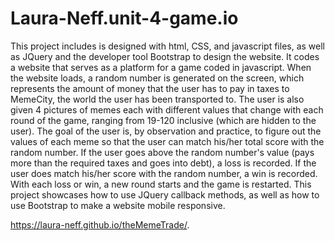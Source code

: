 # Laura-Neff.unit-4-game.io
This project includes is designed with html, CSS, and javascript files, as well as JQuery and the developer tool Bootstrap to design the website. 
It codes a website that serves as a platform for a game coded in javascript. When the website loads, a random number is generated on the screen,
which represents the amount of money that the user has to pay in taxes to MemeCity, the world the user has been transported to.
The user is also given 4 pictures of memes each with different values that change with each round of the game, ranging from 19-120 inclusive (which are hidden to the user). 
The goal of the user is, by observation and practice, to figure out the values of each meme so that the user can match his/her total score with the random number.
If the user goes above the random number's value (pays more than the required taxes and goes into debt), a loss is recorded. 
If the user does match his/her score with the random number, a win is recorded.
With each loss or win, a new round starts and the game is restarted.
This project showcases how to use JQuery callback methods, as well as how to use Bootstrap to make a website mobile responsive.


 https://laura-neff.github.io/theMemeTrade/.

